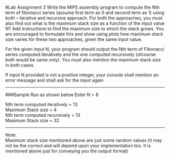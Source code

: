#Lab Assignment 3
Write the MIPS assembly program to compute the Nth term of fibonacci series (assume first term as 0 and second term as 1) using both – iterative and recursive approach. For both the approaches, you must also find out what is the maximum stack size as a function of the input value N? Add instructions to find the maximum size to which the stack grows. You are encouraged to formulate this and show using plots how maximum stack size varies for these two approaches, given the same input value.

For the given input N, your program should output the Nth term of Fibonacci series computed iteratively and the one computed recursively (ofcourse both would be same only). You must also mention the maximum stack size in both cases.

If input N provided is not a positive integer, your console shall mention an error message and shall ask for the input again

----------------------------------------------------------------------------

###Sample Run as shown below
Enter N = 8<br>

Nth term computed iteratively = 13<br>
Maximum Stack size = 4<br>
Nth term computed recursively = 13<br>
Maximum Stack size = 32<br>

-----------------------------------------------------------------------------

Note:<br>
Maximum stack size mentioned above are just some random values (it may not be the correct and will depend upon your implementation too. It is mentioned above just for conveying you the output format)
